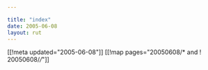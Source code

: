 ```yaml
---

title: "index"
date: 2005-06-08
layout: rut
---
```


[[!meta updated="2005-06-08"]]
[[!map pages="20050608/* and ! 20050608/*/*"]]
